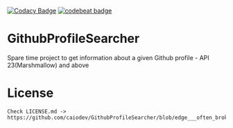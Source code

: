 [![Codacy Badge](https://app.codacy.com/project/badge/Grade/355f2c30bb5746cc8083b0bc684c7650)](https://www.codacy.com/gh/caiodev/GithubProfileSearcher/dashboard?utm_source=github.com&amp;utm_medium=referral&amp;utm_content=caiodev/GithubProfileSearcher&amp;utm_campaign=Badge_Grade)  [![codebeat badge](https://codebeat.co/badges/59a0827f-9c7e-44a3-999b-86ab4662e128)](https://codebeat.co/projects/github-com-caiodev-githubprofilesearcher-edge___often_broken___)

# GithubProfileSearcher

Spare time project to get information about a given Github profile - API 23(Marshmallow) and above

License
=======

    Check LICENSE.md -> https://github.com/caiodev/GithubProfileSearcher/blob/edge___often_broken___/LICENSE.md
